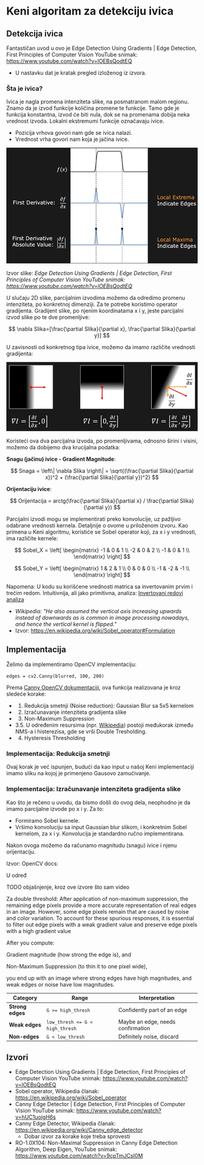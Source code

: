 # Keni algoritam za detekciju ivica

## Detekcija ivica

Fantastičan uvod u ovo je Edge Detection Using Gradients | Edge Detection, First Principles of Computer Vision YouTube snimak: https://www.youtube.com/watch?v=lOEBsQodtEQ
- U nastavku dat je kratak pregled izloženog iz izvora.

### Šta je ivica?

Ivica je nagla promena intenziteta slike, na posmatranom malom regionu. Znamo da je izvod funkcije količina promene te funkcije. Tamo gde je funkcija konstantna, izvod će biti nula, dok se na promenama dobija neka vrednost izvoda. Lokalni ekstremumi funkcije označavaju ivice.
- Pozicija vrhova govori nam gde se ivica nalazi.
- Vrednost vrha govori nam koja je jačina ivice.

<img src="../report_images/detect_edges_1st_der.png" width="600px" />

Izvor slike: *Edge Detection Using Gradients | Edge Detection, First Principles of Computer Vision YouTube snimak: https://www.youtube.com/watch?v=lOEBsQodtEQ*

U slučaju 2D slike, parcijalnim izvodima možemo da odredimo promenu intenziteta, po konkretnoj dimenziji. Za te potrebe koristimo operator gradijenta. Gradijent slike, po njenim koordinatama x i y, jeste parcijalni izvod slike po te dve promenljive:

$$
\nabla Slika=[\frac{\partial Slika}{\partial x}, \frac{\partial Slika}{\partial y}]
$$

U zavisnosti od konkretnog tipa ivice, možemo da imamo različite vrednosti gradijenta:

<img src="../report_images/partial_derivatives.png" />

Koristeći ova dva parcijalna izvoda, po promenljivama, odnosno širini i visini, možemo da dobijemo dva krucijalna podatka:

**Snagu (jačinu) ivice - Gradient Magnitude**:

$$
Snaga = \left\| \nabla Slika \right\| = \sqrt{(\frac{\partial Slika}{\partial x})^2 + (\frac{\partial Slika}{\partial y})^2}
$$

**Orijentaciju ivice**:

$$
Orijentacija = arctg(\frac{\partial Slika}{\partial x} / \frac{\partial Slika}{\partial y})
$$

Parcijalni izvodi mogu se implementirati preko konvolucije, uz pažljivo odabrane vrednosti kernela. Detaljnije o ovome u priloženom izvoru. Kao primena u Keni algoritmu, koristiće se Sobel operator koji, za x i y vrednosti, ima različite kernele:

$$
Sobel_X = \left[
\begin{matrix}
-1 & 0 & 1 \\
-2 & 0 & 2 \\
-1 & 0 & 1 \\
\end{matrix}
\right]
$$

$$
Sobel_Y = \left[
\begin{matrix}
1 & 2 & 1 \\
0 & 0 & 0 \\
-1 & -2 & -1 \\
\end{matrix}
\right]
$$

Napomena: U kodu su korišćene vrednosti matrica sa invertovanim prvim i trećim redom. Intuitivnija, ali jako primitivna, analiza: [Invertovani redovi analiza](./4_5_inverted_rows_explanation.md)
- *Wikipedia: "He also assumed the vertical axis increasing upwards instead of downwards as is common in image processing nowadays, and hence the vertical kernel is flipped."*
- Izvor: https://en.wikipedia.org/wiki/Sobel_operator#Formulation

## Implementacija

Želimo da implementiramo OpenCV implementaciju:

```
edges = cv2.Canny(blurred, 100, 200)
```

Prema [Canny OpenCV dokumentaciji](https://docs.opencv.org/4.x/da/d22/tutorial_py_canny.html), ova funkcija realizovana je kroz sledeće korake:
- 1. Redukcija smetnji (Noise reduction): Gaussian Blur sa 5x5 kernelom
- 2. Izračunavanje intenziteta gradijenta slike
- 3. Non-Maximum Suppression
- 3.5. U određenim resursima (npr. [Wikipedia](https://en.wikipedia.org/wiki/Canny_edge_detector#Double_threshold)) postoji međukorak između NMS-a i histerezisa, gde se vrši Double Tresholding.
- 4. Hysteresis Thresholding

### Implementacija: Redukcija smetnji

Ovaj korak je već ispunjen, budući da kao input u našoj Keni implementaciji imamo sliku na kojoj je primenjeno Gausovo zamućivanje.

### Implementacija: Izračunavanje intenziteta gradijenta slike

Kao što je rečeno u uvodu, da bismo došli do ovog dela, neophodno je da imamo parcijalne izvode po x i y. Za to:
- Formiramo Sobel kernele.
- Vršimo konvoluciju sa input Gaussian blur slikom, i konkretnim Sobel kernelom, za x i y. Konvolucija je standardno ručno implementirana.

Nakon ovoga možemo da računamo magnitudu (snagu) ivice i njenu orijentaciju.

Izvor: OpenCV docs: 

U određ

TODO objašnjenje, kroz ove izvore što sam video

Za double threshold:
After application of non-maximum suppression, the remaining edge pixels provide a more accurate representation of real edges in an image. However, some edge pixels remain that are caused by noise and color variation. To account for these spurious responses, it is essential to filter out edge pixels with a weak gradient value and preserve edge pixels with a high gradient value

After you compute:

Gradient magnitude (how strong the edge is), and

Non-Maximum Suppression (to thin it to one pixel wide),

you end up with an image where strong edges have high magnitudes, and weak edges or noise have low magnitudes.

| Category         | Range                           | Interpretation                    |
| ---------------- | ------------------------------- | --------------------------------- |
| **Strong edges** | `G >= high_thresh`              | Confidently part of an edge       |
| **Weak edges**   | `low_thresh <= G < high_thresh` | Maybe an edge, needs confirmation |
| **Non-edges**    | `G < low_thresh`                | Definitely noise, discard         |


## Izvori

- Edge Detection Using Gradients | Edge Detection, First Principles of Computer Vision YouTube snimak: https://www.youtube.com/watch?v=lOEBsQodtEQ
- Sobel operator, Wikipedia članak: https://en.wikipedia.org/wiki/Sobel_operator
- Canny Edge Detector | Edge Detection, First Principles of Computer Vision YouTube snimak: https://www.youtube.com/watch?v=hUC1uoigH6s
- Canny Edge Detector, Wikipedia članak: https://en.wikipedia.org/wiki/Canny_edge_detector
  - Dobar izvor za korake koje treba sprovesti
- RO-1.0X104: Non-Maximal Suppression in Canny Edge Detection Algorithm, Deep Eigen, YouTube snimak: https://www.youtube.com/watch?v=9cpTmJCsI0M